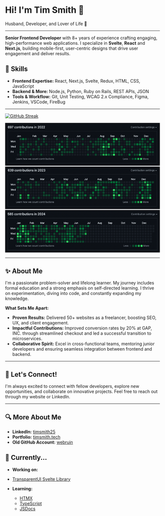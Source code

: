 # Hi! I'm Tim Smith 👋

Husband, Developer, and Lover of Life 💖

---

**Senior Frontend Developer** with 8+ years of experience crafting engaging, high-performance web applications. I specialize in **Svelte**, **React** and **Next.js**, building mobile-first, user-centric designs that drive user engagement and deliver results.

## 🚀 Skills

- **Frontend Expertise:** React, Next.js, Svelte, Redux, HTML, CSS, JavaScript
- **Backend & More:** Node.js, Python, Ruby on Rails, REST APIs, JSON
- **Tools & Workflow:** Git, Unit Testing, WCAG 2.x Compliance, Figma, Jenkins, VSCode, FireBug

---

[![GitHub Streak](https://github-readme-streak-stats.herokuapp.com?user=timscodebase&theme=highcontrast&exclude_days=Sun%2CSat)](https://git.io/streak-stats)

![Tetris Style Github Contributions](./img/tetris_github_2022.png)
![Tetris Style Github Contributions](./img/tetris_github_2023.png)
![Tetris Style Github Contributions](./img/tetris_github_2024.png)

---

## ✨ About Me

I'm a passionate problem-solver and lifelong learner. My journey includes formal education and a strong emphasis on self-directed learning. I thrive on experimentation, diving into code, and constantly expanding my knowledge.

**What Sets Me Apart:**

- **Proven Results:** Delivered 50+ websites as a freelancer, boosting SEO, UX, and client engagement.
- **Impactful Contributions:** Improved conversion rates by 20% at GAP, INC. through streamlined checkout and led a successful transition to microservices.
- **Collaborative Spirit:** Excel in cross-functional teams, mentoring junior developers and ensuring seamless integration between frontend and backend.

---

## 🤝 Let's Connect!

I'm always excited to connect with fellow developers, explore new opportunities, and collaborate on innovative projects. Feel free to reach out through my website or LinkedIn.

---

## 🔍 More About Me

- **LinkedIn:** [timsmith25](https://linkedin.com/timsmith25)
- **Portfolio:** [timsmith.tech](https://Timsmith.tech)
- **Old GitHub Account:** [webruin](https://github.com/webruin)

## 🌱 Currently...

- **Working on:**

- [TransparentUI Svelte Library](https://github.com/timscodebase/trans-ui-lib)

- **Learning:**

  - [HTMX](https://htmx.org)
  - [TypeScript](https://www.typescriptlang.org)
  - [JSDocs](https://jsdoc.app)
